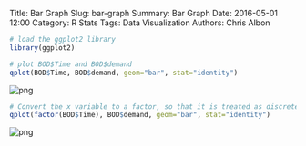 Title: Bar Graph
Slug: bar-graph
Summary: Bar Graph
Date: 2016-05-01 12:00
Category: R Stats
Tags: Data Visualization
Authors: Chris Albon




```R
# load the ggplot2 library
library(ggplot2)
```


```R
# plot BOD$Time and BOD$demand
qplot(BOD$Time, BOD$demand, geom="bar", stat="identity")
```









![png]({filename}/images/bar-graph_files/bar-graph_2_1.png)



```R
# Convert the x variable to a factor, so that it is treated as discrete
qplot(factor(BOD$Time), BOD$demand, geom="bar", stat="identity")
```









![png]({filename}/images/bar-graph_files/bar-graph_3_1.png)
